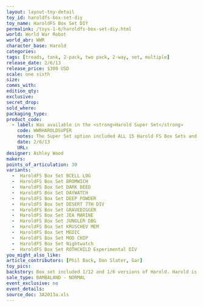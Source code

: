 ```yaml
---
layout: layout-toy-detail 
toy_id: haroldfs-box-set-diy
toy_name: HaroldFS Box Set DIY
permalink: /toys-1-6/haroldfs-box-set-diy.html
world: World War Robot
world_abr: WWR
character_base: Harold
categories: 
tags: [treads, tank, 2-pack, two pack, 2-way, set, multiple]
release_date: 2/6/13
release_price: $300 USD
scale: one sixth
size: 
comes_with: 
edition_qty: 
exclusive: 
secret_drop: 
sold_where: 
packaging_type: 
product_code:
  - label: Was available in the <strong>Harold Super Set</strong>
    code: WWRHAROLDSUPER
    notes: The Super Set option included ALL 15 Harold FS Box Sets and a signed print. Available at the same time as the regular release @ $4000 USD.
    date: 2/6/13
    URL: 
designer: Ashley Wood
makers: 
points_of_articulation: 30
variants: 
  -  HaroldFS Box Set BCELL LOG
  -  HaroldFS Box Set BROMWICH
  -  HaroldFS Box Set DARK DEED
  -  HaroldFS Box Set DAYWATCH
  -  HaroldFS Box Set DEEP POWDER
  -  HaroldFS Box Set DESERT 7TH DIV
  -  HaroldFS Box Set GRAVEDIGGER
  -  HaroldFS Box Set JEA MARINE
  -  HaroldFS Box Set JUNGLER DBG
  -  HaroldFS Box Set KRUSCHEV MEM
  -  HaroldFS Box Set MEDIC
  -  HaroldFS Box Set MOD CHIP
  -  HaroldFS Box Set Nightwatch
  -  HaroldFS Box Set ROTHCHILD Experimental DIV
you_might_also_like: 
article_contributors: [Phil Back, Don Slater, Gar]
toy_pics: 
backstory: Box set included 1/12 and 1/6 versions of Harold. Harold is described by Ashley Wood as, "...one of the best (releases), and no doubt the dearest of all the WWR bots out there!". <a href="https://www.worldofthreea.com/threea-production-blog/qa38" target="_blank">Q and A - 38</a>
sale_type: BAMBALAND - NORMAL
event_exclusive: no
event_details: 
source_doc: 3A2013a.xls
---
```

